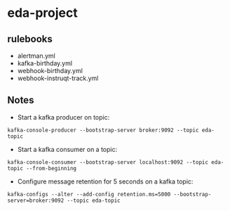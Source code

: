 # eda-project

## rulebooks
- alertman.yml
- kafka-birthday.yml
- webhook-birthday.yml
- webhook-instruqt-track.yml

## Notes
- Start a kafka producer on topic:
```
kafka-console-producer --bootstrap-server broker:9092 --topic eda-topic
```
- Start a kafka consumer on a topic:
```
kafka-console-consumer --bootstrap-server localhost:9092 --topic eda-topic --from-beginning
```
- Configure message retention for 5 seconds on a kafka topic:
```
kafka-configs --alter --add-config retention.ms=5000 --bootstrap-server=broker:9092 --topic eda-topic
```